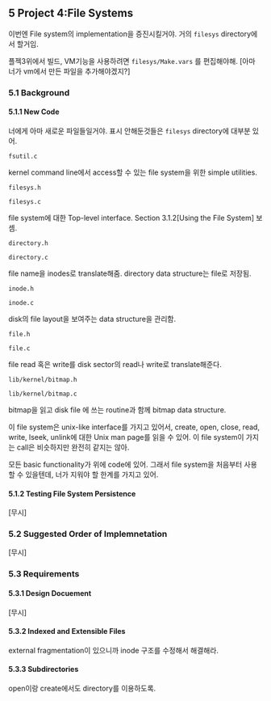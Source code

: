 ## 5 Project 4:File Systems

 이번엔 File system의 implementation을 증진시킬거야. 거의 `filesys` directory에서 할거임.

 플젝3위에서 빌드, VM기능을 사용하려면 `filesys/Make.vars` 를 편집해야해. [아마 너가 vm에서 만든 파일을 추가해야겠지?]



### 5.1 Background

#### 5.1.1 New Code

 너에게 아마 새로운 파일들일거야. 표시 안해둔것들은 `filesys` directory에 대부분 있어.

`fsutil.c`

 kernel command line에서 access할 수 있는 file system을 위한 simple utilities.

`filesys.h`

`filesys.c`

 file system에 대한 Top-level interface. Section 3.1.2[Using the File System] 보셈.

`directory.h`

`directory.c`

 file name을 inodes로 translate해줌. directory data structure는 file로 저장됨.

`inode.h`

`inode.c`

 disk의 file layout을 보여주는 data structure을 관리함.

`file.h`

`file.c`

 file read 혹은 write를 disk sector의 read나 write로 translate해준다.

`lib/kernel/bitmap.h`

`lib/kernel/bitmap.c`

 bitmap을 읽고 disk file 에 쓰는 routine과 함께 bitmap data structure.

 이 file system은 unix-like interface를 가지고 있어서, create, open, close, read, write, lseek, unlink에 대한 Unix man page를 읽을 수 있어. 이 file system이 가지는 call은 비슷하지만 완전히 같지는 않아. 

 모든 basic functionality가 위에 code에 있어. 그래서 file system을 처음부터 사용할 수 있을텐데, 너가 지워야 할 한계를 가지고 있어.

 



#### 5.1.2 Testing File System Persistence

 [무시]



### 5.2 Suggested Order of Implemnetation

 [무시]



### 5.3 Requirements

#### 5.3.1 Design Docuement

 [무시]

#### 5.3.2 Indexed and Extensible Files

 external fragmentation이 있으니까 inode 구조를 수정해서 해결해라. 

#### 5.3.3 Subdirectories

 open이랑 create에서도 directory를 이용하도록. 

